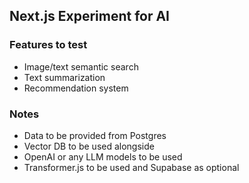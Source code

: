 ## Next.js Experiment for AI

### Features to test
- Image/text semantic search
- Text summarization
- Recommendation system

### Notes
- Data to be provided from Postgres
- Vector DB to be used alongside
- OpenAI or any LLM models to be used
- Transformer.js to be used and Supabase as optional